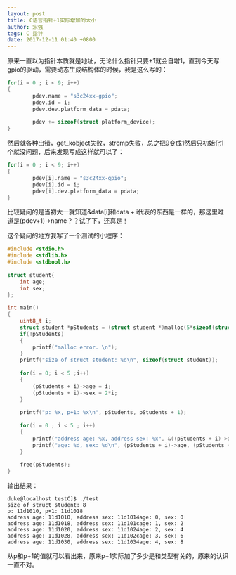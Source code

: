```yaml
---
layout: post
title: C语言指针+1实际增加的大小
author: 宋强
tags: C 指针
date: 2017-12-11 01:40 +0800
---
```


原来一直以为指针本质就是地址，无论什么指针只要+1就会自增1，直到今天写gpio的驱动，需要动态生成结构体的时候，我是这么写的：

```c++
for(i = 0 ; i < 9; i++)
{ 
        pdev.name = "s3c24xx-gpio"; 
        pdev.id = i;
        pdev.dev.platform_data = pdata;
 
        pdev += sizeof(struct platform_device);
}
```

然后就各种出错，get_kobject失败，strcmp失败，总之把9变成1然后只初始化1个就没问题，后来发现写成这样就可以了：

```c++
for(i = 0 ; i < 9; i++) 
{ 
        pdev[i].name = "s3c24xx-gpio"; 
        pdev[i].id = i; 
        pdev[i].dev.platform_data = pdata; 
}
```

比较疑问的是当初大一就知道&data[i]和data + i代表的东西是一样的，那这里难道是(pdev+1)->name？？试了下，还真是！

这个疑问的地方我写了一个测试的小程序：

```c++
#include <stdio.h>
#include <stdlib.h>
#include <stdbool.h>
 
struct student{
    int age;
    int sex;
};
 
int main()
{
    uint8_t i;
    struct student *pStudents = (struct student *)malloc(5*sizeof(struct student));
    if(!pStudents)
    {
        printf("malloc error. \n");
    }
    printf("size of struct student: %d\n", sizeof(struct student));
 
    for(i = 0; i < 5 ;i++)
    {
        (pStudents + i)->age = i;
        (pStudents + i)->sex = 2*i;
    }
 
    printf("p: %x, p+1: %x\n", pStudents, pStudents + 1);
 
    for(i = 0 ; i < 5 ; i++)
    {
        printf("address age: %x, address sex: %x", &((pStudents + i)->age), &((pStudents + i)->sex));
        printf("age: %d, sex: %d\n", (pStudents + i)->age, (pStudents + i)->sex);
    }
 
    free(pStudents);
}
```

输出结果：

```
duke@localhost testC]$ ./test
size of struct student: 8
p: 11d1010, p+1: 11d1018
address age: 11d1010, address sex: 11d1014age: 0, sex: 0
address age: 11d1018, address sex: 11d101cage: 1, sex: 2
address age: 11d1020, address sex: 11d1024age: 2, sex: 4
address age: 11d1028, address sex: 11d102cage: 3, sex: 6
address age: 11d1030, address sex: 11d1034age: 4, sex: 8
```

从p和p+1的值就可以看出来，原来p+1实际加了多少是和类型有关的，原来的认识一直不对。